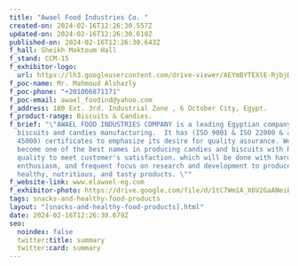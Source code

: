 ```yaml
---
title: "Awael Food Industries Co. "
created-on: 2024-02-16T12:26:30.557Z
updated-on: 2024-02-16T12:26:30.610Z
published-on: 2024-02-16T12:26:30.643Z
f_hall: Sheikh Maktoum Hall
f_stand: CCM-15
f_exhibitor-logo:
  url: https://lh3.googleusercontent.com/drive-viewer/AEYmBYTEXlE-RjbjDau2VcHOKtfQrz2pt68q9nArDm9EYhOv2spkP3iBo_Zpv6za-PW9qSxo-oOx8A84PhAtjUb0k-YNTtJ-3A=s2560
f_poc-name: Mr. Mahmoud Alshazly
f_poc-phone: "+201006871171"
f_poc-email: awael_foodind@yahoo.com
f_address: 180 Ext. 3rd. Industrial Zone , 6 October City, Egypt.
f_product-range: Biscuits & Candies.
f_brief: "\"AWAEL FOOD INDUSTRIES COMPANY is a leading Egyptian company for
  biscuits and candies manufacturing.  It has (ISO 9001 & ISO 22000 & and ISO
  45000) certificates to emphasize its desire for quality assurance. We aim to
  become one of the best names in producing candies and biscuits with high
  quality to meet customer's satisfaction. which will be done with hard work,
  enthusiasm, and frequent focus on research and development to produce safe,
  healthy, nutritious, and tasty products. \""
f_website-link: www.elawael-eg.com
f_exhibitor-photo: https://drive.google.com/file/d/1tC7Wm1A_X6V2GaANeiECVCmZzdigpHWl/view?usp=drive_link
tags: snacks-and-healthy-food-products
layout: "[snacks-and-healthy-food-products].html"
date: 2024-02-16T12:26:30.679Z
seo:
  noindex: false
  twitter:title: summary
  twitter:card: summary
---
```

